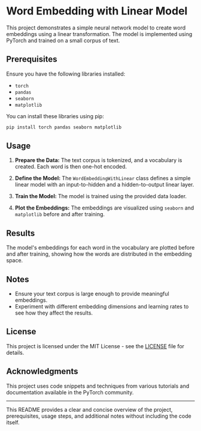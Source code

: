 # Word Embedding with Linear Model

This project demonstrates a simple neural network model to create word embeddings using a linear transformation. The model is implemented using PyTorch and trained on a small corpus of text.

## Prerequisites

Ensure you have the following libraries installed:

- `torch`
- `pandas`
- `seaborn`
- `matplotlib`

You can install these libraries using pip:

```bash
pip install torch pandas seaborn matplotlib
```

## Usage

1. **Prepare the Data:**
   The text corpus is tokenized, and a vocabulary is created. Each word is then one-hot encoded.

2. **Define the Model:**
   The `WordEmbeddingWithLinear` class defines a simple linear model with an input-to-hidden and a hidden-to-output linear layer.

3. **Train the Model:**
   The model is trained using the provided data loader.

4. **Plot the Embeddings:**
   The embeddings are visualized using `seaborn` and `matplotlib` before and after training.

## Results

The model's embeddings for each word in the vocabulary are plotted before and after training, showing how the words are distributed in the embedding space.

## Notes

- Ensure your text corpus is large enough to provide meaningful embeddings.
- Experiment with different embedding dimensions and learning rates to see how they affect the results.

## License

This project is licensed under the MIT License - see the [LICENSE](LICENSE) file for details.

## Acknowledgments

This project uses code snippets and techniques from various tutorials and documentation available in the PyTorch community.

---

This README provides a clear and concise overview of the project, prerequisites, usage steps, and additional notes without including the code itself.
